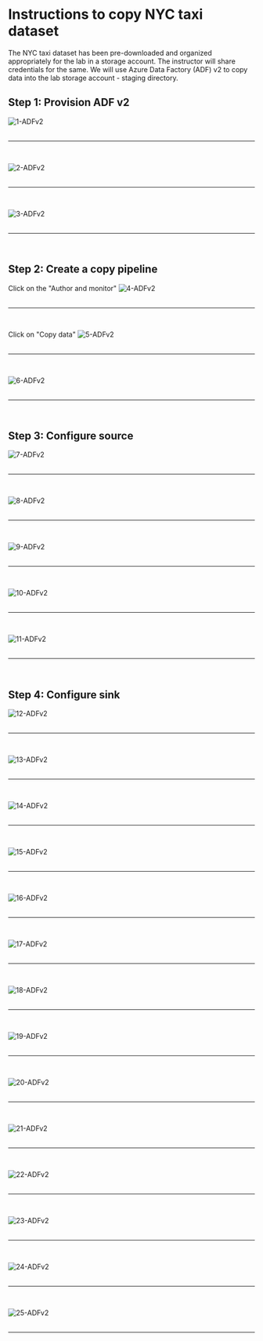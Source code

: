 
# Instructions to copy NYC taxi dataset

The NYC taxi dataset has been pre-downloaded and organized appropriately for the lab in a storage account.  The instructor will share credentials for the same.  We will use Azure Data Factory (ADF) v2 to copy data into the lab storage account - staging directory.

## Step 1: Provision ADF v2
![1-ADFv2](../../images/0-data-copy/1.png)
<br><br>
<hr>
<br>

![2-ADFv2](../../images/0-data-copy/2.png)
<br><br>
<hr>
<br>

![3-ADFv2](../../images/0-data-copy/3.png)
<br><br>
<hr>
<br>

## Step 2: Create a copy pipeline

Click on the "Author and monitor"
![4-ADFv2](../../images/0-data-copy/4.png)
<br><br>
<hr>
<br>

Click on "Copy data"
![5-ADFv2](../../images/0-data-copy/5.png)
<br><br>
<hr>
<br>

![6-ADFv2](../../images/0-data-copy/6.png)
<br><br>
<hr>
<br>

## Step 3: Configure source

![7-ADFv2](../../images/0-data-copy/7.png)
<br><br>
<hr>
<br>

![8-ADFv2](../../images/0-data-copy/8.png)
<br><br>
<hr>
<br>


![9-ADFv2](../../images/0-data-copy/9.png)
<br><br>
<hr>
<br>

![10-ADFv2](../../images/0-data-copy/10.png)
<br><br>
<hr>
<br>


![11-ADFv2](../../images/0-data-copy/11.png)
<br><br>
<hr>
<br>

## Step 4: Configure sink

![12-ADFv2](../../images/0-data-copy/12.png)
<br><br>
<hr>
<br>

![13-ADFv2](../../images/0-data-copy/13.png)
<br><br>
<hr>
<br>

![14-ADFv2](../../images/0-data-copy/14.png)
<br><br>
<hr>
<br>

![15-ADFv2](../../images/0-data-copy/15.png)
<br><br>
<hr>
<br>

![16-ADFv2](../../images/0-data-copy/16.png)
<br><br>
<hr>
<br>

![17-ADFv2](../../images/0-data-copy/17.png)
<br><br>
<hr>
<br>

![18-ADFv2](../../images/0-data-copy/18.png)
<br><br>
<hr>
<br>

![19-ADFv2](../../images/0-data-copy/19.png)
<br><br>
<hr>
<br>

![20-ADFv2](../../images/0-data-copy/20.png)
<br><br>
<hr>
<br>

![21-ADFv2](../../images/0-data-copy/21.png)
<br><br>
<hr>
<br>

![22-ADFv2](../../images/0-data-copy/22.png)
<br><br>
<hr>
<br>

![23-ADFv2](../../images/0-data-copy/23.png)
<br><br>
<hr>
<br>

![24-ADFv2](../../images/0-data-copy/24.png)
<br><br>
<hr>
<br>

![25-ADFv2](../../images/0-data-copy/25.png)
<br><br>
<hr>
<br>

